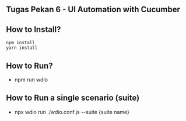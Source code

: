 ## Tugas Pekan 6 - UI Automation with Cucumber

## How to Install?

```
npm install
yarn install
```

## How to Run?
- npm run wdio

## How to Run a single scenario (suite)
- npx wdio run ./wdio.conf.js --suite {suite name}